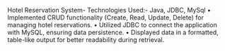 Hotel Reservation System- 
Technologies Used:- Java, JDBC, MySql
 • Implemented CRUD functionality (Create, Read, Update, Delete) for managing hotel reservations.
 • Utilized JDBC to connect the application with MySQL, ensuring data persistence.
 • Displayed data in a formatted, table-like output for better readability during retrieval.
